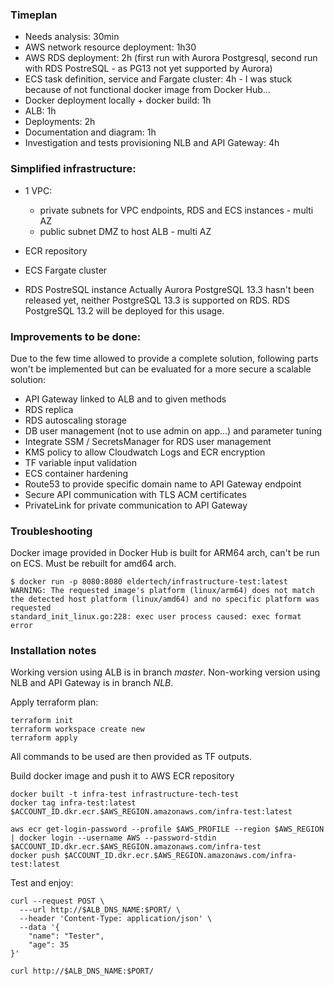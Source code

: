 ### Timeplan
* Needs analysis: 30min
* AWS network resource deployment: 1h30
* AWS RDS deployment: 2h (first run with Aurora Postgresql, second run with RDS PostreSQL - as PG13 not yet supported by Aurora)
* ECS task definition, service and Fargate cluster: 4h - I was stuck because of not functional docker image from Docker Hub...
* Docker deployment locally + docker build: 1h
* ALB: 1h
* Deployments: 2h
* Documentation and diagram: 1h
* Investigation and tests provisioning NLB and API Gateway: 4h

### Simplified infrastructure:
* 1 VPC:
    * private subnets for VPC endpoints, RDS and ECS instances - multi AZ
    * public subnet DMZ to host ALB - multi AZ

* ECR repository
* ECS Fargate cluster
* RDS PostreSQL instance
Actually Aurora PostgreSQL 13.3 hasn't been released yet, neither PostgreSQL 13.3 is supported on RDS. RDS PostgreSQL 13.2 will be deployed for this usage.

### Improvements to be done:
Due to the few time allowed to provide a complete solution, following parts won't be implemented but can be evaluated for a more secure a scalable solution:
* API Gateway linked to ALB and to given methods
* RDS replica
* RDS autoscaling storage
* DB user management (not to use admin on app...) and parameter tuning
* Integrate SSM / SecretsManager for RDS user management
* KMS policy to allow Cloudwatch Logs and ECR encryption
* TF variable input validation
* ECS container hardening
* Route53 to provide specific domain name to API Gateway endpoint
* Secure API communication with TLS ACM certificates
* PrivateLink for private communication to API Gateway

### Troubleshooting
Docker image provided in Docker Hub is built for ARM64 arch, can't be run on ECS. Must be rebuilt for amd64 arch.
```
$ docker run -p 8080:8080 eldertech/infrastructure-test:latest
WARNING: The requested image's platform (linux/arm64) does not match the detected host platform (linux/amd64) and no specific platform was requested
standard_init_linux.go:228: exec user process caused: exec format error
```

### Installation notes
Working version using ALB is in branch *master*. Non-working version using NLB and API Gateway is in branch *NLB*.

Apply terraform plan:
```
terraform init
terraform workspace create new
terraform apply
```

All commands to be used are then provided as TF outputs.

Build docker image and push it to AWS ECR repository
```
docker built -t infra-test infrastructure-tech-test
docker tag infra-test:latest $ACCOUNT_ID.dkr.ecr.$AWS_REGION.amazonaws.com/infra-test:latest

aws ecr get-login-password --profile $AWS_PROFILE --region $AWS_REGION | docker login --username AWS --password-stdin $ACCOUNT_ID.dkr.ecr.$AWS_REGION.amazonaws.com/infra-test
docker push $ACCOUNT_ID.dkr.ecr.$AWS_REGION.amazonaws.com/infra-test:latest
```

Test and enjoy:
```
curl --request POST \
  ---url http://$ALB_DNS_NAME:$PORT/ \
  --header 'Content-Type: application/json' \
  --data '{
	"name": "Tester",
	"age": 35
}'

curl http://$ALB_DNS_NAME:$PORT/
```
